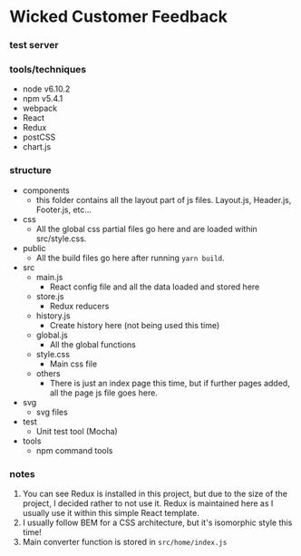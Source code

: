 # Wicked Customer Feedback

### test server
[link text itself]: http://example.worlders.co.uk

### tools/techniques
* node v6.10.2
* npm v5.4.1
* webpack
* React
* Redux
* postCSS
* chart.js

### structure
* components
  - this folder contains all the layout part of js files. Layout.js, Header.js, Footer.js, etc...
* css
  - All the global css partial files go here and are loaded within src/style.css.
* public
  - All the build files go here after running `yarn build`.
* src
  - main.js
    - React config file and all the data loaded and stored here
  - store.js
    - Redux reducers
  - history.js
    - Create history here (not being used this time)
  - global.js
    - All the global functions
  - style.css
    - Main css file
  - others
    - There is just an index page this time, but if further pages added, all the page js file goes here.
* svg
  - svg files
* test
  - Unit test tool (Mocha)
* tools
  - npm command tools


### notes
1. You can see Redux is installed in this project, but due to the size of the project, I decided rather to not use it. Redux is maintained here as I usually use it within this simple React template.
2. I usually follow BEM for a CSS architecture, but it's isomorphic style this time!
3. Main converter function is stored in `src/home/index.js`
